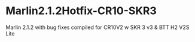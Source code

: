 # Marlin2.1.2Hotfix-CR10-SKR3
 Marlin 2.1.2 with bug fixes compiled for CR10V2 w SKR 3 v3 & BTT H2 V2S Lite
